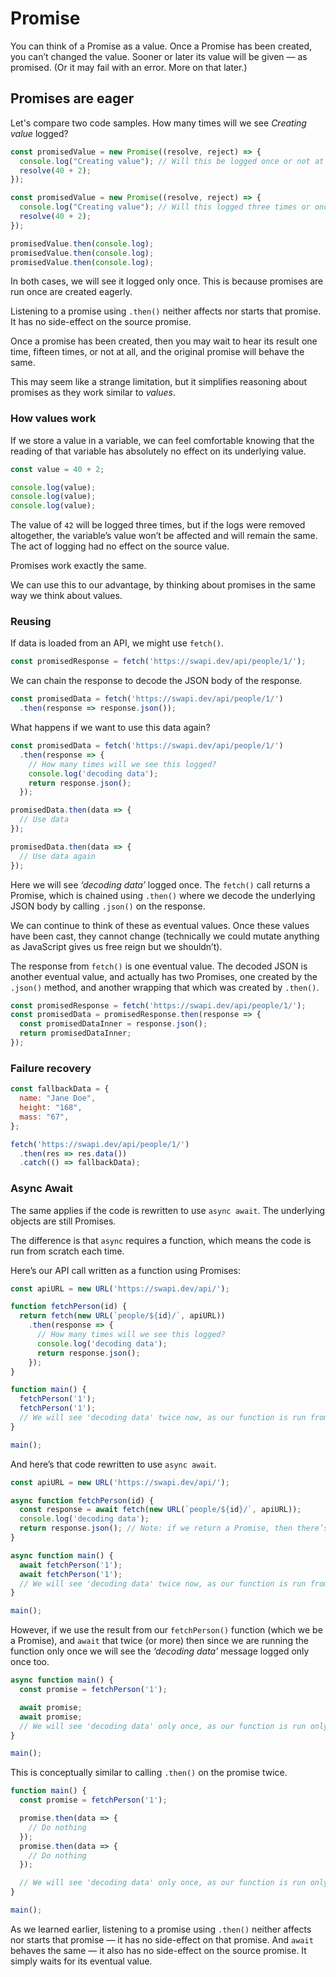 # Promise

You can think of a Promise as a value. Once a Promise has been created, you can’t changed the value. Sooner or later its value will be given — as promised. (Or it may fail with an error. More on that later.)

## Promises are eager

Let's compare two code samples. How many times will we see _Creating value_ logged?

```js
const promisedValue = new Promise((resolve, reject) => {
  console.log("Creating value"); // Will this be logged once or not at all?
  resolve(40 + 2);
});
```

```js
const promisedValue = new Promise((resolve, reject) => {
  console.log("Creating value"); // Will this logged three times or once?
  resolve(40 + 2);
});

promisedValue.then(console.log);
promisedValue.then(console.log);
promisedValue.then(console.log);
```

In both cases, we will see it logged only once. This is because promises are run once are created eagerly.

Listening to a promise using `.then()` neither affects nor starts that promise. It has no side-effect on the source promise.

Once a promise has been created, then you may wait to hear its result one time, fifteen times, or not at all, and the original promise will behave the same.

This may seem like a strange limitation, but it simplifies reasoning about promises as they work similar to _values_.

### How values work

If we store a value in a variable, we can feel comfortable knowing that the reading of that variable has absolutely no effect on its underlying value.

```js
const value = 40 + 2;

console.log(value);
console.log(value);
console.log(value);
```

The value of `42` will be logged three times, but if the logs were removed altogether, the variable’s value won’t be affected and will remain the same. The act of logging had no effect on the source value.

Promises work exactly the same.

We can use this to our advantage, by thinking about promises in the same way we think about values.

### Reusing

If data is loaded from an API, we might use `fetch()`.

```javascript
const promisedResponse = fetch('https://swapi.dev/api/people/1/');
```

We can chain the response to decode the JSON body of the response.

```javascript
const promisedData = fetch('https://swapi.dev/api/people/1/')
  .then(response => response.json());
```

What happens if we want to use this data again?

```javascript
const promisedData = fetch('https://swapi.dev/api/people/1/')
  .then(response => {
    // How many times will we see this logged?
    console.log('decoding data');
    return response.json();
  });

promisedData.then(data => {
  // Use data
});

promisedData.then(data => {
  // Use data again
});
```

Here we will see *‘decoding data’* logged once. The `fetch()` call returns a Promise, which is chained using `.then()` where we decode the underlying JSON body by calling `.json()` on the response.

We can continue to think of these as eventual values. Once these values have been cast, they cannot change (technically we could mutate anything as JavaScript gives us free reign but we shouldn’t).

The response from `fetch()` is one eventual value. The decoded JSON is another eventual value, and actually has two Promises, one created by the `.json()` method, and another wrapping that which was created by `.then()`.

```javascript
const promisedResponse = fetch('https://swapi.dev/api/people/1/');
const promisedData = promisedResponse.then(response => {
  const promisedDataInner = response.json();
  return promisedDataInner;
});
```

### Failure recovery

```javascript
const fallbackData = {
  name: "Jane Doe",
  height: "168",
  mass: "67",
};

fetch('https://swapi.dev/api/people/1/')
  .then(res => res.data())
  .catch(() => fallbackData);
```

### Async Await

The same applies if the code is rewritten to use `async await`. The underlying objects are still Promises.

The difference is that `async` requires a function, which means the code is run from scratch each time.

Here’s our API call written as a function using Promises:

```javascript
const apiURL = new URL('https://swapi.dev/api/');

function fetchPerson(id) {
  return fetch(new URL(`people/${id}/`, apiURL))
    .then(response => {
      // How many times will we see this logged?
      console.log('decoding data');
      return response.json();
    });
}

function main() {
  fetchPerson('1');
  fetchPerson('1');
  // We will see 'decoding data' twice now, as our function is run from scratch twice.
}

main();
```

And here’s that code rewritten to use `async await`.

```javascript
const apiURL = new URL('https://swapi.dev/api/');

async function fetchPerson(id) {
  const response = await fetch(new URL(`people/${id}/`, apiURL));
  console.log('decoding data');
  return response.json(); // Note: if we return a Promise, then there’s no need to await
}

async function main() {
  await fetchPerson('1');
  await fetchPerson('1');
  // We will see 'decoding data' twice now, as our function is run from scratch twice.
}

main();
```

However, if we use the result from our `fetchPerson()` function (which we be a Promise), and `await` that twice (or more) then since we are running the function only once we will see the *‘decoding data’* message logged only once too.

```javascript
async function main() {
  const promise = fetchPerson('1');

  await promise;
  await promise;
  // We will see 'decoding data' only once, as our function is run only once.
}

main();
```

This is conceptually similar to calling `.then()` on the promise twice.

```javascript
function main() {
  const promise = fetchPerson('1');

  promise.then(data => {
    // Do nothing
  });
  promise.then(data => {
    // Do nothing
  });

  // We will see 'decoding data' only once, as our function is run only once.
}

main();
```

As we learned earlier, listening to a promise using `.then()` neither affects nor starts that promise — it has no side-effect on that promise. And `await` behaves the same — it also has no side-effect on the source promise. It simply waits for its eventual value.


